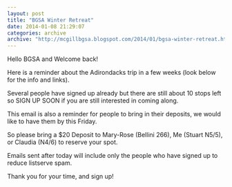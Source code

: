 ```yaml
---
layout: post
title: "BGSA Winter Retreat"
date: 2014-01-08 21:29:07
categories: archive
archive: "http://mcgillbgsa.blogspot.com/2014/01/bgsa-winter-retreat.html"
---
```


Hello BGSA and Welcome back! 

Here is a reminder about the Adirondacks trip in a few weeks (look below for the info and links). 

Several people have signed up already but there are still about 10 stops left so SIGN UP SOON if you are still interested in coming along.

This email is also a reminder for people to bring in their deposits, we would like to have them by this Friday. 

So please bring a $20 Deposit to Mary-Rose (Bellini 266), Me (Stuart N5/5), or Claudia (N4/6) to reserve your spot. 

Emails sent after today will include only the people who have signed up to reduce listserve spam. 

Thank you for your time, and sign up! 

    